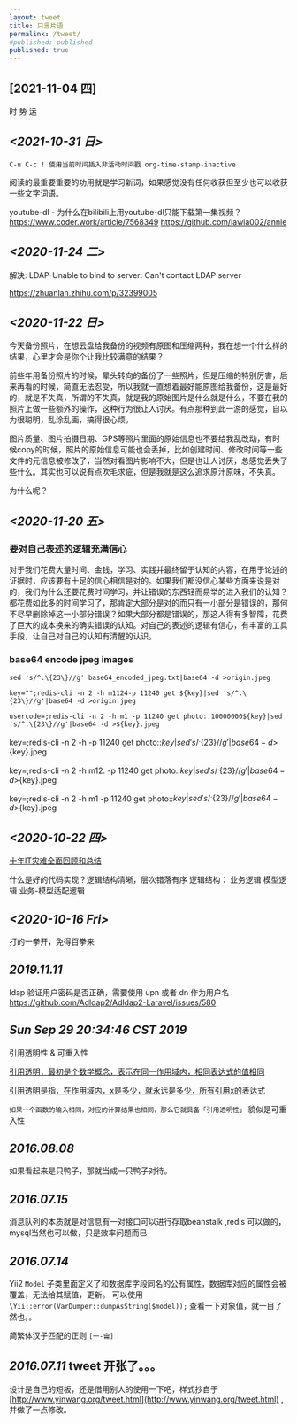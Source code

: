 ```yaml
---
layout: tweet
title: 只言片语
permalink: /tweet/
#published: published
published: true
---
```


## [2021-11-04 四] ##
时 势 运

## *<2021-10-31 日>* ##

`C-u C-c ! 使用当前时间插入非活动时间戳 org-time-stamp-inactive`


阅读的最重要重要的功用就是学习新词，如果感觉没有任何收获但至少也可以收获一些文字词语。


youtube-dl - 为什么在bilibili上用youtube-dl只能下载第一集视频？ 
https://www.coder.work/article/7568349
https://github.com/iawia002/annie


## *<2020-11-24 二>* ##

解决: LDAP-Unable to bind to server: Can't contact LDAP server 

https://zhuanlan.zhihu.com/p/32399005

## *<2020-11-22 日>* ##


今天备份照片，在想云盘给我备份的视频有原图和压缩两种，我在想一个什么样的结果，心里才会是你个让我比较满意的结果？

前些年用备份照片的时候，晕头转向的备份了一些照片，但是压缩的特别厉害，后来再看的时候，简直无法忍受，所以我就一直想着最好能原图给我备份，这是最好的，就是不失真，所谓的不失真，就是我的原始图片是什么就是什么，不要在我的照片上做一些额外的操作，这种行为很让人讨厌。有点那种到此一游的感觉，自以为很聪明，乱涂乱画，搞得很心烦。

图片质量、图片拍摄日期、GPS等照片里面的原始信息也不要给我乱改动，有时候copy的时候，照片的原始信息可能也会丢掉，比如创建时间、修改时间等一些文件的元信息被修改了，当然对看图片影响不大，但是也让人讨厌，总感觉丢失了些什么。其实也可以说有点吹毛求疵，但是我就是这么追求原汁原味，不失真。

为什么呢？



## *<2020-11-20 五>* ##

### 要对自己表述的逻辑充满信心 ###

对于我们花费大量时间、金钱，学习、实践并最终留于认知的内容，在用于论述的证据时，应该要有十足的信心相信是对的。如果我们都没信心某些方面来说是对的，我们为什么还要花费时间学习，并让错误的东西轻而易举的进入我们的认知？都花费如此多的时间学习了，那肯定大部分是对的而只有一小部分是错误的，那何不尽早删除掉这一小部分错误？如果大部分都是错误的，那这人得有多智障，花费了巨大的成本换来的确实错误的认知。对自己的表述的逻辑有信心，有丰富的工具手段，让自己对自己的认知有清醒的认识。

### base64 encode jpeg images ###

`sed 's/^.\{23\}//g' base64_encoded_jpeg.txt|base64 -d >origin.jpeg`

`key="";redis-cli -n 2 -h m1124-p 11240 get ${key}|sed 's/^.\{23\}//g'|base64 -d >origin.jpeg`


`usercode=;redis-cli -n 2 -h m1 -p 11240 get photo::10000000${key}|sed 's/^.\{23\}//g'|base64 -d >${key}.jpeg`



key=;redis-cli -n 2 -h  -p 11240 get photo::${key}|sed 's/^.\{23\}//g'|base64 -d >${key}.jpeg

key=;redis-cli -n 2 -h m12. -p 11240 get photo::${key}|sed 's/^.\{23\}//g'|base64 -d >${key}.jpeg

key=;redis-cli -n 2 -h m1 -p 11240 get photo::${key}|sed 's/^.\{23\}//g'|base64 -d >${key}.jpeg


## *<2020-10-22 四>* ##

[十年IT灾难全面回顾和总结](https://www.csdn.net/article/2015-12-28/2826562)


什么是好的代码实现？逻辑结构清晰，层次错落有序
逻辑结构：
业务逻辑
模型逻辑
业务-模型适配逻辑



## *<2020-10-16 Fri>* ##

打的一拳开，免得百拳来


## *2019.11.11* ##

ldap 验证用户密码是否正确，需要使用 upn  或者 dn 作为用户名 https://github.com/Adldap2/Adldap2-Laravel/issues/580

## *Sun Sep 29 20:34:46 CST 2019* ##
引用透明性 & 可重入性

[引用透明，最初是个数学概念，表示在同一作用域内，相同表达式的值相同](https://www.zhihu.com/question/52147030/answer/274972772)

[引用透明是指，在作用域内，x是多少，就永远是多少，所有引用x的表达式]( https://www.zhihu.com/question/52147030/answer/129190223)

`如果一个函数的输入相同，对应的计算结果也相同，那么它就具备「引用透明性」`  貌似是可重入性

## *2016.08.08* ##
如果看起来是只鸭子，那就当成一只鸭子对待。

## *2016.07.15* ##
消息队列的本质就是对信息有一对接口可以进行存取beanstalk ,redis 可以做的，mysql当然也可以做，只是效率问题而已


## *2016.07.14* ##
Yii2 `Model` 子类里面定义了和数据库字段同名的公有属性，数据库对应的属性会被覆盖，无法给其赋值，更新。
可以使用 `\Yii::error(VarDumper::dumpAsString($model));` 查看一下对象值，就一目了然也。。


简繁体汉子匹配的正则 `[一-龠]`


## *2016.07.11* tweet 开张了。。。 ##

设计是自己的短板，还是借用别人的使用一下吧，样式抄自于  [http://www.yinwang.org/tweet.html](http://www.yinwang.org/tweet.html) ,并做了一点修改。
